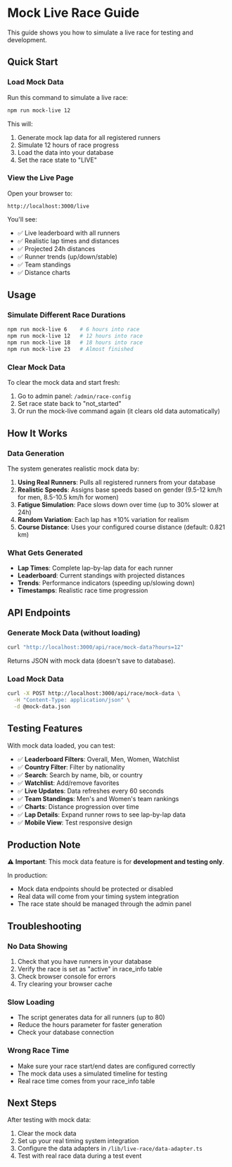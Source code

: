 # Mock Live Race Guide

This guide shows you how to simulate a live race for testing and development.

## Quick Start

### Load Mock Data

Run this command to simulate a live race:

```bash
npm run mock-live 12
```

This will:

1. Generate mock lap data for all registered runners
2. Simulate 12 hours of race progress
3. Load the data into your database
4. Set the race state to "LIVE"

### View the Live Page

Open your browser to:

```
http://localhost:3000/live
```

You'll see:

- ✅ Live leaderboard with all runners
- ✅ Realistic lap times and distances
- ✅ Projected 24h distances
- ✅ Runner trends (up/down/stable)
- ✅ Team standings
- ✅ Distance charts

## Usage

### Simulate Different Race Durations

```bash
npm run mock-live 6    # 6 hours into race
npm run mock-live 12   # 12 hours into race
npm run mock-live 18   # 18 hours into race
npm run mock-live 23   # Almost finished
```

### Clear Mock Data

To clear the mock data and start fresh:

1. Go to admin panel: `/admin/race-config`
2. Set race state back to "not_started"
3. Or run the mock-live command again (it clears old data automatically)

## How It Works

### Data Generation

The system generates realistic mock data by:

1. **Using Real Runners**: Pulls all registered runners from your database
2. **Realistic Speeds**: Assigns base speeds based on gender (9.5-12 km/h for men, 8.5-10.5 km/h for women)
3. **Fatigue Simulation**: Pace slows down over time (up to 30% slower at 24h)
4. **Random Variation**: Each lap has ±10% variation for realism
5. **Course Distance**: Uses your configured course distance (default: 0.821 km)

### What Gets Generated

- **Lap Times**: Complete lap-by-lap data for each runner
- **Leaderboard**: Current standings with projected distances
- **Trends**: Performance indicators (speeding up/slowing down)
- **Timestamps**: Realistic race time progression

## API Endpoints

### Generate Mock Data (without loading)

```bash
curl "http://localhost:3000/api/race/mock-data?hours=12"
```

Returns JSON with mock data (doesn't save to database).

### Load Mock Data

```bash
curl -X POST http://localhost:3000/api/race/mock-data \
  -H "Content-Type: application/json" \
  -d @mock-data.json
```

## Testing Features

With mock data loaded, you can test:

- ✅ **Leaderboard Filters**: Overall, Men, Women, Watchlist
- ✅ **Country Filter**: Filter by nationality
- ✅ **Search**: Search by name, bib, or country
- ✅ **Watchlist**: Add/remove favorites
- ✅ **Live Updates**: Data refreshes every 60 seconds
- ✅ **Team Standings**: Men's and Women's team rankings
- ✅ **Charts**: Distance progression over time
- ✅ **Lap Details**: Expand runner rows to see lap-by-lap data
- ✅ **Mobile View**: Test responsive design

## Production Note

⚠️ **Important**: This mock data feature is for **development and testing only**.

In production:

- Mock data endpoints should be protected or disabled
- Real data will come from your timing system integration
- The race state should be managed through the admin panel

## Troubleshooting

### No Data Showing

1. Check that you have runners in your database
2. Verify the race is set as "active" in race_info table
3. Check browser console for errors
4. Try clearing your browser cache

### Slow Loading

- The script generates data for all runners (up to 80)
- Reduce the hours parameter for faster generation
- Check your database connection

### Wrong Race Time

- Make sure your race start/end dates are configured correctly
- The mock data uses a simulated timeline for testing
- Real race time comes from your race_info table

## Next Steps

After testing with mock data:

1. Clear the mock data
2. Set up your real timing system integration
3. Configure the data adapters in `/lib/live-race/data-adapter.ts`
4. Test with real race data during a test event



